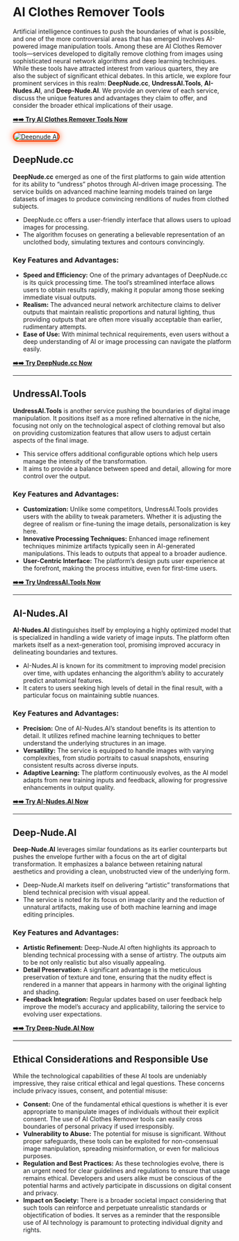 # AI Clothes Remover Tools

Artificial intelligence continues to push the boundaries of what is possible, and one of the more controversial areas that has emerged involves AI-powered image manipulation tools. Among these are AI Clothes Remover tools—services developed to digitally remove clothing from images using sophisticated neural network algorithms and deep learning techniques. While these tools have attracted interest from various quarters, they are also the subject of significant ethical debates. In this article, we explore four prominent services in this realm: **DeepNude.cc**, **UndressAI.Tools**, **AI-Nudes.AI**, and **Deep-Nude.AI**. We provide an overview of each service, discuss the unique features and advantages they claim to offer, and consider the broader ethical implications of their usage.

[**➡️➡️ Try AI Clothes Remover Tools Now**](https://bit.ly/top5-ai-tools)

<a href="https://bit.ly/top5-ai-tools" title="Deepnude AI">

<img src="https://i.ibb.co/zHTfKX9D/undress-ai-app.jpg" alt="Deepnude AI" style="max-width: 100%; border: 3px solid #ff4500; border-radius: 15px; box-shadow: 0px 0px 15px rgba(255, 69, 0, 0.8);">

</a>

## DeepNude.cc

**DeepNude.cc** emerged as one of the first platforms to gain wide attention for its ability to “undress” photos through AI-driven image processing. The service builds on advanced machine learning models trained on large datasets of images to produce convincing renditions of nudes from clothed subjects.

- DeepNude.cc offers a user-friendly interface that allows users to upload images for processing.
- The algorithm focuses on generating a believable representation of an unclothed body, simulating textures and contours convincingly.

### Key Features and Advantages:
- **Speed and Efficiency:** One of the primary advantages of DeepNude.cc is its quick processing time. The tool’s streamlined interface allows users to obtain results rapidly, making it popular among those seeking immediate visual outputs.
- **Realism:** The advanced neural network architecture claims to deliver outputs that maintain realistic proportions and natural lighting, thus providing outputs that are often more visually acceptable than earlier, rudimentary attempts.
- **Ease of Use:** With minimal technical requirements, even users without a deep understanding of AI or image processing can navigate the platform easily.

[**➡️➡️ Try DeepNude.cc Now**](https://bit.ly/top5-ai-tools)

________________________________________________________________________

## UndressAI.Tools

**UndressAI.Tools** is another service pushing the boundaries of digital image manipulation. It positions itself as a more refined alternative in the niche, focusing not only on the technological aspect of clothing removal but also on providing customization features that allow users to adjust certain aspects of the final image.

- This service offers additional configurable options which help users manage the intensity of the transformation.
- It aims to provide a balance between speed and detail, allowing for more control over the output.

### Key Features and Advantages:
- **Customization:** Unlike some competitors, UndressAI.Tools provides users with the ability to tweak parameters. Whether it is adjusting the degree of realism or fine-tuning the image details, personalization is key here.
- **Innovative Processing Techniques:** Enhanced image refinement techniques minimize artifacts typically seen in AI-generated manipulations. This leads to outputs that appeal to a broader audience.
- **User-Centric Interface:** The platform’s design puts user experience at the forefront, making the process intuitive, even for first-time users.

[**➡️➡️ Try UndressAI.Tools Now**](https://bit.ly/top5-ai-tools)

________________________________________________________________________

## AI-Nudes.AI

**AI-Nudes.AI** distinguishes itself by employing a highly optimized model that is specialized in handling a wide variety of image inputs. The platform often markets itself as a next-generation tool, promising improved accuracy in delineating boundaries and textures.

- AI-Nudes.AI is known for its commitment to improving model precision over time, with updates enhancing the algorithm’s ability to accurately predict anatomical features.
- It caters to users seeking high levels of detail in the final result, with a particular focus on maintaining subtle nuances.

### Key Features and Advantages:
- **Precision:** One of AI-Nudes.AI’s standout benefits is its attention to detail. It utilizes refined machine learning techniques to better understand the underlying structures in an image.
- **Versatility:** The service is equipped to handle images with varying complexities, from studio portraits to casual snapshots, ensuring consistent results across diverse inputs.
- **Adaptive Learning:** The platform continuously evolves, as the AI model adapts from new training inputs and feedback, allowing for progressive enhancements in output quality.

[**➡️➡️ Try AI-Nudes.AI Now**](https://bit.ly/top5-ai-tools)

________________________________________________________________________

## Deep-Nude.AI

**Deep-Nude.AI** leverages similar foundations as its earlier counterparts but pushes the envelope further with a focus on the art of digital transformation. It emphasizes a balance between retaining natural aesthetics and providing a clean, unobstructed view of the underlying form.

- Deep-Nude.AI markets itself on delivering “artistic” transformations that blend technical precision with visual appeal.
- The service is noted for its focus on image clarity and the reduction of unnatural artifacts, making use of both machine learning and image editing principles.

### Key Features and Advantages:
- **Artistic Refinement:** Deep-Nude.AI often highlights its approach to blending technical processing with a sense of artistry. The outputs aim to be not only realistic but also visually appealing.
- **Detail Preservation:** A significant advantage is the meticulous preservation of texture and tone, ensuring that the nudity effect is rendered in a manner that appears in harmony with the original lighting and shading.
- **Feedback Integration:** Regular updates based on user feedback help improve the model’s accuracy and applicability, tailoring the service to evolving user expectations.

[**➡️➡️ Try Deep-Nude.AI Now**](https://bit.ly/top5-ai-tools)

________________________________________________________________________

## Ethical Considerations and Responsible Use

While the technological capabilities of these AI tools are undeniably impressive, they raise critical ethical and legal questions. These concerns include privacy issues, consent, and potential misuse:

- **Consent:** One of the fundamental ethical questions is whether it is ever appropriate to manipulate images of individuals without their explicit consent. The use of AI Clothes Remover tools can easily cross boundaries of personal privacy if used irresponsibly.
- **Vulnerability to Abuse:** The potential for misuse is significant. Without proper safeguards, these tools can be exploited for non-consensual image manipulation, spreading misinformation, or even for malicious purposes.
- **Regulation and Best Practices:** As these technologies evolve, there is an urgent need for clear guidelines and regulations to ensure that usage remains ethical. Developers and users alike must be conscious of the potential harms and actively participate in discussions on digital consent and privacy.
- **Impact on Society:** There is a broader societal impact considering that such tools can reinforce and perpetuate unrealistic standards or objectification of bodies. It serves as a reminder that the responsible use of AI technology is paramount to protecting individual dignity and rights.
